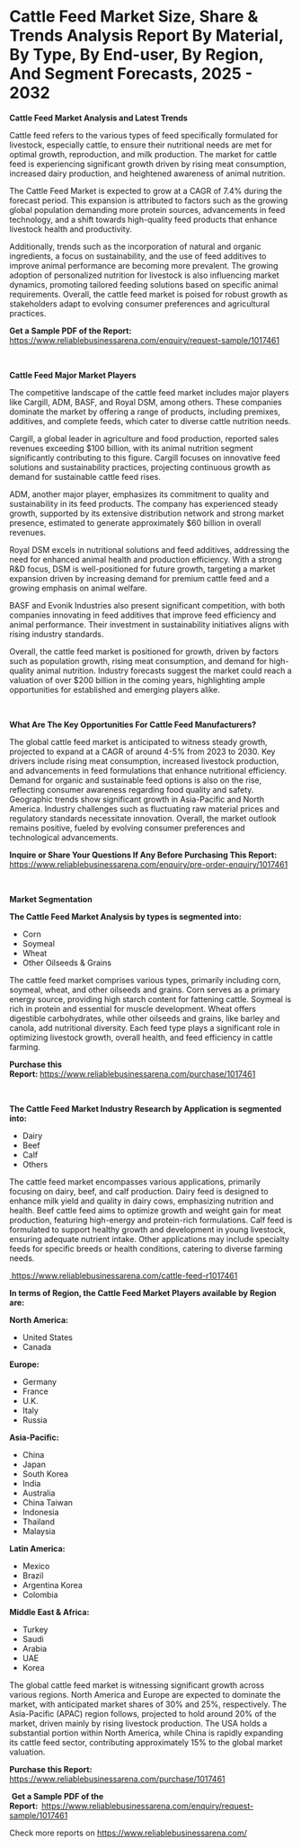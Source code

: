 <p><h1>Cattle Feed Market Size, Share & Trends Analysis Report By Material, By Type, By End-user, By Region, And Segment Forecasts, 2025 - 2032</h1></p><p><strong>Cattle Feed Market Analysis and Latest Trends</strong></p>
<p><p>Cattle feed refers to the various types of feed specifically formulated for livestock, especially cattle, to ensure their nutritional needs are met for optimal growth, reproduction, and milk production. The market for cattle feed is experiencing significant growth driven by rising meat consumption, increased dairy production, and heightened awareness of animal nutrition. </p><p>The Cattle Feed Market is expected to grow at a CAGR of 7.4% during the forecast period. This expansion is attributed to factors such as the growing global population demanding more protein sources, advancements in feed technology, and a shift towards high-quality feed products that enhance livestock health and productivity. </p><p>Additionally, trends such as the incorporation of natural and organic ingredients, a focus on sustainability, and the use of feed additives to improve animal performance are becoming more prevalent. The growing adoption of personalized nutrition for livestock is also influencing market dynamics, promoting tailored feeding solutions based on specific animal requirements. Overall, the cattle feed market is poised for robust growth as stakeholders adapt to evolving consumer preferences and agricultural practices.</p></p>
<p><strong>Get a Sample PDF of the Report:&nbsp;</strong> <a href="https://www.reliablebusinessarena.com/enquiry/request-sample/1017461?utm_campaign=3222&utm_medium=2&utm_source=Github&utm_content=ia&utm_term=06032025&utm_id=cattle-feed">https://www.reliablebusinessarena.com/enquiry/request-sample/1017461</a></p>
<p>&nbsp;</p>
<p><strong>Cattle Feed Major Market Players</strong></p>
<p><p>The competitive landscape of the cattle feed market includes major players like Cargill, ADM, BASF, and Royal DSM, among others. These companies dominate the market by offering a range of products, including premixes, additives, and complete feeds, which cater to diverse cattle nutrition needs.</p><p>Cargill, a global leader in agriculture and food production, reported sales revenues exceeding $100 billion, with its animal nutrition segment significantly contributing to this figure. Cargill focuses on innovative feed solutions and sustainability practices, projecting continuous growth as demand for sustainable cattle feed rises.</p><p>ADM, another major player, emphasizes its commitment to quality and sustainability in its feed products. The company has experienced steady growth, supported by its extensive distribution network and strong market presence, estimated to generate approximately $60 billion in overall revenues.</p><p>Royal DSM excels in nutritional solutions and feed additives, addressing the need for enhanced animal health and production efficiency. With a strong R&D focus, DSM is well-positioned for future growth, targeting a market expansion driven by increasing demand for premium cattle feed and a growing emphasis on animal welfare.</p><p>BASF and Evonik Industries also present significant competition, with both companies innovating in feed additives that improve feed efficiency and animal performance. Their investment in sustainability initiatives aligns with rising industry standards.</p><p>Overall, the cattle feed market is positioned for growth, driven by factors such as population growth, rising meat consumption, and demand for high-quality animal nutrition. Industry forecasts suggest the market could reach a valuation of over $200 billion in the coming years, highlighting ample opportunities for established and emerging players alike.</p></p>
<p>&nbsp;</p>
<p><strong>What Are The Key Opportunities For Cattle Feed Manufacturers?</strong></p>
<p><p>The global cattle feed market is anticipated to witness steady growth, projected to expand at a CAGR of around 4-5% from 2023 to 2030. Key drivers include rising meat consumption, increased livestock production, and advancements in feed formulations that enhance nutritional efficiency. Demand for organic and sustainable feed options is also on the rise, reflecting consumer awareness regarding food quality and safety. Geographic trends show significant growth in Asia-Pacific and North America. Industry challenges such as fluctuating raw material prices and regulatory standards necessitate innovation. Overall, the market outlook remains positive, fueled by evolving consumer preferences and technological advancements.</p></p>
<p><strong>Inquire or Share Your Questions If Any Before Purchasing This Report:</strong> <a href="https://www.reliablebusinessarena.com/enquiry/pre-order-enquiry/1017461?utm_campaign=3222&utm_medium=2&utm_source=Github&utm_content=ia&utm_term=06032025&utm_id=cattle-feed">https://www.reliablebusinessarena.com/enquiry/pre-order-enquiry/1017461</a></p>
<p>&nbsp;</p>
<p><strong>Market Segmentation</strong></p>
<p><strong>The Cattle Feed Market Analysis by types is segmented into:</strong></p>
<p><ul><li>Corn</li><li>Soymeal</li><li>Wheat</li><li>Other Oilseeds & Grains</li></ul></p>
<p><p>The cattle feed market comprises various types, primarily including corn, soymeal, wheat, and other oilseeds and grains. Corn serves as a primary energy source, providing high starch content for fattening cattle. Soymeal is rich in protein and essential for muscle development. Wheat offers digestible carbohydrates, while other oilseeds and grains, like barley and canola, add nutritional diversity. Each feed type plays a significant role in optimizing livestock growth, overall health, and feed efficiency in cattle farming.</p></p>
<p><strong>Purchase this Report:&nbsp;</strong><a href="https://www.reliablebusinessarena.com/purchase/1017461?utm_campaign=3222&utm_medium=2&utm_source=Github&utm_content=ia&utm_term=06032025&utm_id=cattle-feed">https://www.reliablebusinessarena.com/purchase/1017461</a></p>
<p>&nbsp;</p>
<p><strong>The Cattle Feed Market Industry Research by Application is segmented into:</strong></p>
<p><ul><li>Dairy</li><li>Beef</li><li>Calf</li><li>Others</li></ul></p>
<p><p>The cattle feed market encompasses various applications, primarily focusing on dairy, beef, and calf production. Dairy feed is designed to enhance milk yield and quality in dairy cows, emphasizing nutrition and health. Beef cattle feed aims to optimize growth and weight gain for meat production, featuring high-energy and protein-rich formulations. Calf feed is formulated to support healthy growth and development in young livestock, ensuring adequate nutrient intake. Other applications may include specialty feeds for specific breeds or health conditions, catering to diverse farming needs.</p></p>
<p><a href="https://www.reliablebusinessarena.com/cattle-feed-r1017461?utm_campaign=3222&utm_medium=2&utm_source=Github&utm_content=ia&utm_term=06032025&utm_id=cattle-feed">&nbsp;https://www.reliablebusinessarena.com/cattle-feed-r1017461</a></p>
<p><strong>In terms of Region, the Cattle Feed Market Players available by Region are:</strong></p>
<p>
    <p> <strong> North America: </strong>
        <ul>
            <li>United States</li>
            <li>Canada</li>
        </ul>
        </p> 
    <p> <strong> Europe: </strong>
        <ul>
            <li>Germany</li>
            <li>France</li>
            <li>U.K.</li>
            <li>Italy</li>
            <li>Russia</li>
        </ul>
        </p> 
    <p> <strong> Asia-Pacific: </strong>
        <ul>
            <li>China</li>
            <li>Japan</li>
            <li>South Korea</li>
            <li>India</li>
            <li>Australia</li>
            <li>China Taiwan</li>
            <li>Indonesia</li>
            <li>Thailand</li>
            <li>Malaysia</li>
        </ul>
        </p> 
    <p> <strong> Latin America: </strong>
        <ul>
            <li>Mexico</li>
            <li>Brazil</li>
            <li>Argentina Korea</li>
            <li>Colombia</li>
        </ul>
        </p> 
    <p> <strong> Middle East & Africa: </strong>
        <ul>
            <li>Turkey</li>
            <li>Saudi</li>
            <li>Arabia</li>
            <li>UAE</li>
            <li>Korea</li>
        </ul>
    </p>
    </p>
<p><p>The global cattle feed market is witnessing significant growth across various regions. North America and Europe are expected to dominate the market, with anticipated market shares of 30% and 25%, respectively. The Asia-Pacific (APAC) region follows, projected to hold around 20% of the market, driven mainly by rising livestock production. The USA holds a substantial portion within North America, while China is rapidly expanding its cattle feed sector, contributing approximately 15% to the global market valuation.</p></p>
<p><strong>Purchase this Report: </strong><a href="https://www.reliablebusinessarena.com/purchase/1017461?utm_campaign=3222&utm_medium=2&utm_source=Github&utm_content=ia&utm_term=06032025&utm_id=cattle-feed">https://www.reliablebusinessarena.com/purchase/1017461</a></p>
<p>&nbsp;<strong>Get a Sample PDF of the Report:&nbsp;&nbsp;</strong><a href="https://www.reliablebusinessarena.com/enquiry/request-sample/1017461?utm_campaign=3222&utm_medium=2&utm_source=Github&utm_content=ia&utm_term=06032025&utm_id=cattle-feed">https://www.reliablebusinessarena.com/enquiry/request-sample/1017461</a></p>
<p><strong></strong></p>
<p>Check more reports on <a href="https://www.reliablebusinessarena.com/?utm_campaign=3222&utm_medium=2&utm_source=Github&utm_content=ia&utm_term=06032025&utm_id=cattle-feed">https://www.reliablebusinessarena.com/</a></p>